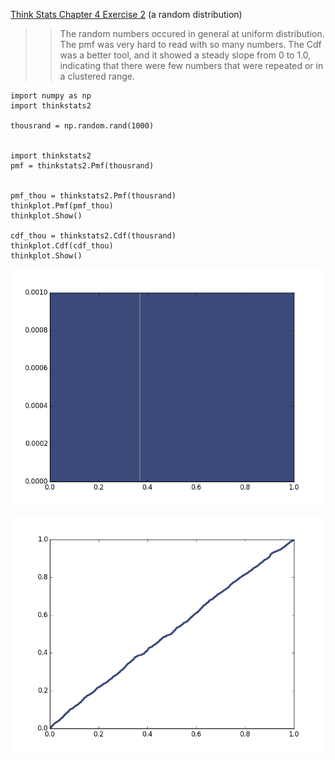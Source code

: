 [Think Stats Chapter 4 Exercise 2](http://greenteapress.com/thinkstats2/html/thinkstats2005.html#toc41) (a random distribution)

>> The random numbers occured in general at uniform distribution. The pmf was very hard to read with so many numbers. The Cdf was a better tool, and it showed a steady slope from 0 to 1.0, indicating that there were few numbers that were repeated or in a clustered range. 


```
import numpy as np
import thinkstats2

thousrand = np.random.rand(1000)


import thinkstats2
pmf = thinkstats2.Pmf(thousrand)


pmf_thou = thinkstats2.Pmf(thousrand)
thinkplot.Pmf(pmf_thou)
thinkplot.Show()

cdf_thou = thinkstats2.Cdf(thousrand)
thinkplot.Cdf(cdf_thou)
thinkplot.Show()
```

![pmf](images/4.2pmf.png)

![cdf](images/4.2cdf.png)


